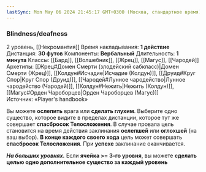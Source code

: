 ```yaml
---
lastSync: Mon May 06 2024 21:45:17 GMT+0300 (Москва, стандартное время)
---
```

### Blindness/deafness
2 уровень, [[Некромантия]]
Время накладывания: **1 действие**
Дистанция: **30 футов**
Компоненты: **Вербальный**
Длительность: **1 минута**
Классы: [[Бард]], [[Волшебник]], [[Жрец]], [[Магус]], [[Чародей]]
Архетипы: [[Жрец#Домен Смерти (злодейский сабкласс)|Домен Смерти (Жрец)]], [[Колдун#Исчадие|Исчадие (Колдун)]], [[Друид#Круг Спор|Круг Спор (Друид)]], [[Чародей#Лунное чародейство|Лунное чародейство (Чародей)]], [[Колдун#Нежить|Нежить (Колдун)]], [[Магус#Орден Чароборцев|Орден Чароборцев (Магус)]]
Источник: «Player's handbook»

Вы можете **ослепить** врага или **сделать глухим**. Выберите одно существо, которое видите в пределах дистанции, которое тут же совершает **спасбросок Телосложения**. В случае провала цель становится на время действия заклинания **ослепшей** или **оглохшей** (на ваш выбор). **В конце каждого своего хода** цель может совершать **спасбросок Телосложения**. При **успехе** заклинание оканчивается.

**_На больших уровнях._** Если **ячейка >= 3-го уровня**, вы можете **сделать целью одно дополнительное существо за каждый уровень**